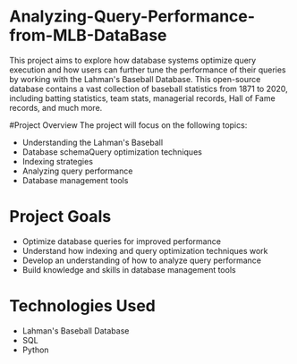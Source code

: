 # Analyzing-Query-Performance-from-MLB-DataBase

This project aims to explore how database systems optimize query execution and how users can further tune the performance of their queries by working with the Lahman's Baseball Database. This open-source database contains a vast collection of baseball statistics from 1871 to 2020, including batting statistics, team stats, managerial records, Hall of Fame records, and much more.

#Project Overview
The project will focus on the following topics:
- Understanding the Lahman's Baseball
- Database schemaQuery optimization techniques
- Indexing strategies
- Analyzing query performance
- Database management tools
# Project Goals
- Optimize database queries for improved performance
- Understand how indexing and query optimization techniques work
- Develop an understanding of how to analyze query performance
- Build knowledge and skills in database management tools
# Technologies Used
- Lahman's Baseball Database
- SQL
- Python
